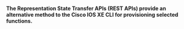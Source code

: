 #### The Representation State Transfer APIs (REST APIs) provide an alternative method to the Cisco IOS XE CLI for provisioning selected functions.
